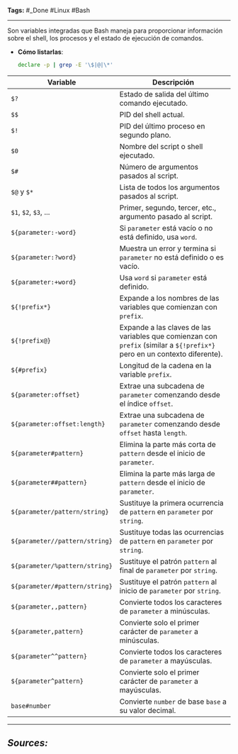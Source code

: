 **Tags:** #_Done 
#Linux #Bash 
- - -
Son variables integradas que Bash maneja para proporcionar información sobre el shell, los procesos y el estado de ejecución de comandos.  

- **Cómo listarlas**:  
  ```bash
  declare -p | grep -E '\$|@|\*'
  ```

| Variable                       | Descripción                                                                                                               |
| ------------------------------ | ------------------------------------------------------------------------------------------------------------------------- |
| `$?`                           | Estado de salida del último comando ejecutado.                                                                            |
| `$$`                           | PID del shell actual.                                                                                                     |
| `$!`                           | PID del último proceso en segundo plano.                                                                                  |
| `$0`                           | Nombre del script o shell ejecutado.                                                                                      |
| `$#`                           | Número de argumentos pasados al script.                                                                                   |
| `$@` y `$*`                    | Lista de todos los argumentos pasados al script.                                                                          |
| `$1`, `$2`, `$3`, ...          | Primer, segundo, tercer, etc., argumento pasado al script.                                                                |
| `${parameter:-word}`           | Si `parameter` está vacío o no está definido, usa `word`.                                                                 |
| `${parameter:?word}`           | Muestra un error y termina si `parameter` no está definido o es vacío.                                                    |
| `${parameter:+word}`           | Usa `word` si `parameter` está definido.                                                                                  |
| `${!prefix*}`                  | Expande a los nombres de las variables que comienzan con `prefix`.                                                        |
| `${!prefix@}`                  | Expande a las claves de las variables que comienzan con `prefix` (similar a `${!prefix*}` pero en un contexto diferente). |
| `${#prefix}`                   | Longitud de la cadena en la variable `prefix`.                                                                            |
| `${parameter:offset}`          | Extrae una subcadena de `parameter` comenzando desde el índice `offset`.                                                  |
| `${parameter:offset:length}`   | Extrae una subcadena de `parameter` comenzando desde `offset` hasta `length`.                                             |
| `${parameter#pattern}`         | Elimina la parte más corta de `pattern` desde el inicio de `parameter`.                                                   |
| `${parameter##pattern}`        | Elimina la parte más larga de `pattern` desde el inicio de `parameter`.                                                   |
| `${parameter/pattern/string}`  | Sustituye la primera ocurrencia de `pattern` en `parameter` por `string`.                                                 |
| `${parameter//pattern/string}` | Sustituye todas las ocurrencias de `pattern` en `parameter` por `string`.                                                 |
| `${parameter/%pattern/string}` | Sustituye el patrón `pattern` al final de `parameter` por `string`.                                                       |
| `${parameter/#pattern/string}` | Sustituye el patrón `pattern` al inicio de `parameter` por `string`.                                                      |
| `${parameter,,pattern}`        | Convierte todos los caracteres de `parameter` a minúsculas.                                                               |
| `${parameter,pattern}`         | Convierte solo el primer carácter de `parameter` a minúsculas.                                                            |
| `${parameter^^pattern}`        | Convierte todos los caracteres de `parameter` a mayúsculas.                                                               |
| `${parameter^pattern}`         | Convierte solo el primer carácter de `parameter` a mayúsculas.                                                            |
| `base#number`                  | Convierte `number` de base `base` a su valor decimal.                                                                     |
- - - 
## ***Sources:***